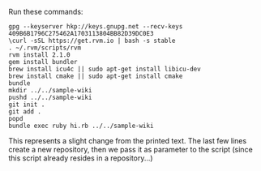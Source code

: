 Run these commands:

```
gpg --keyserver hkp://keys.gnupg.net --recv-keys 409B6B1796C275462A1703113804BB82D39DC0E3
\curl -sSL https://get.rvm.io | bash -s stable
. ~/.rvm/scripts/rvm 
rvm install 2.1.0
gem install bundler
brew install icu4c || sudo apt-get install libicu-dev
brew install cmake || sudo apt-get install cmake
bundle
mkdir ../../sample-wiki
pushd ../../sample-wiki
git init .
git add .
popd
bundle exec ruby hi.rb ../../sample-wiki
```

This represents a slight change from the printed text. The last few lines
create a new repository, then we pass it as parameter to the script (since this
script already resides in a repository...)
